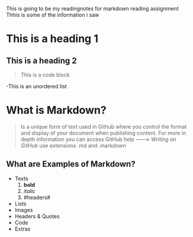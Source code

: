 This is going to be my readingnotes for markdown reading assignment 
Thhis is some of the information i saw
# This is a heading 1
## This is a heading 2

>This is a code block

-This is an unordered list
# What is Markdown?
  > Is a unique form of text used in Github where
  > you control the format and display of your document when publishing content.
  > For more in depth information you can access GitHub help ---> *Writing on GitHub* 
  > use extensions .md and .markdown 

## What are Examples of Markdown?
  - Texts
    1. **bold**
    2. *italic*
    3. #headers#
  - Lists
  - Images
  - Headers & Quotes
  - Code 
  - Extras
  
